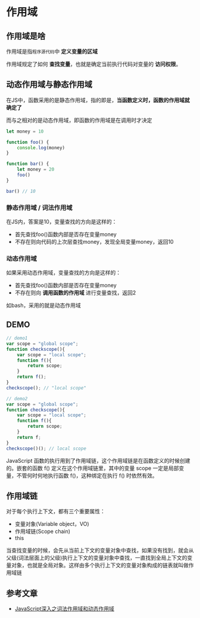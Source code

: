 # 作用域

## 作用域是啥

作用域是指`程序源代码`中 **定义变量的区域**

作用域规定了如何 **查找变量**，也就是确定当前执行代码对变量的 **访问权限**。

## 动态作用域与静态作用域

在JS中，函数采用的是静态作用域，指的即是，**当函数定义时，函数的作用域就确定了**

而与之相对的是动态作用域，即函数的作用域是在调用时才决定

```js
let money = 10

function foo() {
    console.log(money)
}

function bar() {
    let money = 20
    foo()
}

bar() // 10
```

### 静态作用域 / 词法作用域

在JS内，答案是10，变量查找的方向是这样的：

- 首先查找foo()函数内部是否存在变量money
- 不存在则向代码的上次层查找money，发现全局变量money，返回10

### 动态作用域

如果采用动态作用域，变量查找的方向是这样的：

- 首先查找foo()函数内部是否存在变量money
- 不存在则向 **调用函数的作用域** 进行变量查找，返回2

如bash，采用的就是动态作用域

## DEMO

```js
// demo1
var scope = "global scope";
function checkscope(){
    var scope = "local scope";
    function f(){
        return scope;
    }
    return f();
}
checkscope(); // "local scope"

// demo2
var scope = "global scope";
function checkscope(){
    var scope = "local scope";
    function f(){
        return scope;
    }
    return f;
}
checkscope()(); // local scope
```

JavaScript 函数的执行用到了作用域链，这个作用域链是在函数定义的时候创建的。嵌套的函数 f() 定义在这个作用域链里，其中的变量 scope 一定是局部变量，不管何时何地执行函数 f()，这种绑定在执行 f() 时依然有效。

## 作用域链

对于每个执行上下文，都有三个重要属性：

- 变量对象(Variable object，VO)
- 作用域链(Scope chain)
- this

当查找变量的时候，会先从当前上下文的变量对象中查找，如果没有找到，就会从父级(词法层面上的父级)执行上下文的变量对象中查找，一直找到全局上下文的变量对象，也就是全局对象。这样由多个执行上下文的变量对象构成的链表就叫做作用域链


## 参考文章

- [JavaScript深入之词法作用域和动态作用域](https://github.com/mqyqingfeng/Blog/issues/3)
